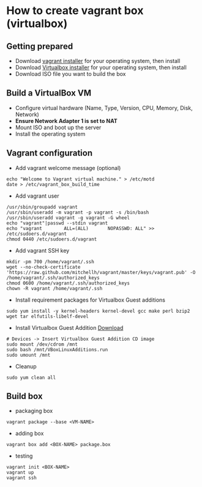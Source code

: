 # How to create vagrant box (virtualbox)
## Getting prepared
- Download [vagrant installer](https://www.vagrantup.com/downloads) for your operating system, then install
- Download [Virtualbox installer](https://www.virtualbox.org/wiki/Downloads) for your operating system, then install
- Download ISO file you want to build the box

## Build a VirtualBox VM
- Configure virtual hardware (Name, Type, Version, CPU, Memory, Disk, Network)
- **Ensure Network Adapter 1 is set to NAT**
- Mount ISO and boot up the server
- Install the operating system

## Vagrant configuration
- Add vagrant welcome message (optional)
```shell
echo "Welcome to Vagrant virtual machine." > /etc/motd
date > /etc/vagrant_box_build_time
```

- Add vagrant user
```shell
/usr/sbin/groupadd vagrant
/usr/sbin/useradd -m vagrant -p vagrant -s /bin/bash
/usr/sbin/useradd vagrant -g vagrant -G wheel
echo "vagrant"|passwd --stdin vagrant
echo "vagrant        ALL=(ALL)       NOPASSWD: ALL" >> /etc/sudoers.d/vagrant
chmod 0440 /etc/sudoers.d/vagrant
```

- Add vagrant SSH key
```shell
mkdir -pm 700 /home/vagrant/.ssh
wget --no-check-certificate 'https://raw.github.com/mitchellh/vagrant/master/keys/vagrant.pub' -O /home/vagrant/.ssh/authorized_keys
chmod 0600 /home/vagrant/.ssh/authorized_keys
chown -R vagrant /home/vagrant/.ssh
```

- Install requirement packages for Virtualbox Guest additions
```shell
sudo yum install -y kernel-headers kernel-devel gcc make perl bzip2 wget tar elfutils-libelf-devel
```

- Install Virtualbox Guest Addition [Download](http://download.virtualbox.org/virtualbox/) 
```shell
# Devices -> Insert Virtualbox Guest Addition CD image
sudo mount /dev/cdrom /mnt
sudo bash /mnt/VBoxLinuxAdditions.run
sudo umount /mnt
```

- Cleanup
```shell
sudo yum clean all
```

## Build box
- packaging box
```shell
vagrant package --base <VM-NAME>
```

- adding box
```shell
vagrant box add <BOX-NAME> package.box
```

- testing
```shell
vagrant init <BOX-NAME>
vagrant up
vagrant ssh
```
